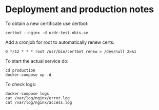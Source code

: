 # Deployment and production notes

To obtain a new certificate use certbot:

```shell
certbot --nginx -d urdr-test.nbis.se
```

Add a cronjob for root to automatically renew certs:

```shell
0 */12 * * * root /usr/bin/certbot renew > /dev/null 2>&1
```

To start the actual service do:

```shell
cd production 
docker-compose up -d
```

To check logs:

```shell
docker-compose logs
cat /var/log/nginx/error.log
cat /var/log/nginx/access.log
```
